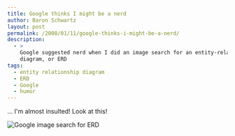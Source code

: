 ```yaml
---
title: Google thinks I might be a nerd
author: Baron Schwartz
layout: post
permalink: /2008/01/11/google-thinks-i-might-be-a-nerd/
description:
  - >
    Google suggested nerd when I did an image search for an entity-relationship
    diagram, or ERD
tags:
  - entity relationship diagram
  - ERD
  - Google
  - humor
---
```

&#8230; I'm almost insulted! Look at this!

![Google image search for ERD][1]

 [1]: http://www.xaprb.com/blog/wp-content/uploads/2008/01/erd_nerd.png
